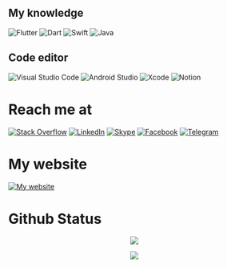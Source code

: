 ## My knowledge
![Flutter](https://img.shields.io/badge/flutter-%2302569B.svg?style=for-the-badge&logo=flutter&logoColor=white)
![Dart](https://img.shields.io/badge/dart-%230175C2.svg?style=for-the-badge&logo=dart&logoColor=white) 
![Swift](https://img.shields.io/badge/swift-F54A2A?style=for-the-badge&logo=swift&logoColor=white)
![Java](https://img.shields.io/badge/java-%23ED8B00.svg?style=for-the-badge&logo=java&logoColor=white)

## Code editor
![Visual Studio Code](https://img.shields.io/badge/Visual%20Studio%20Code-0078d7.svg?style=for-the-badge&logo=visual-studio-code&logoColor=white)
![Android Studio](https://img.shields.io/badge/Android%20Studio-3DDC84.svg?style=for-the-badge&logo=android-studio&logoColor=white)
![Xcode](https://img.shields.io/badge/Xcode-007ACC?style=for-the-badge&logo=Xcode&logoColor=white)
![Notion](https://img.shields.io/badge/Notion-%23000000.svg?style=for-the-badge&logo=notion&logoColor=white)

# Reach me at
[![Stack Overflow](https://img.shields.io/badge/-Stackoverflow-FE7A16?style=for-the-badge&logo=stack-overflow&logoColor=white)](https://stackoverflow.com/users/9678050/andynvt)
[![LinkedIn](https://img.shields.io/badge/linkedin-%230077B5.svg?style=for-the-badge&logo=linkedin&logoColor=white)](https://www.linkedin.com/in/andynvt/)
[![Skype](https://img.shields.io/badge/Skype-%2300AFF0.svg?style=for-the-badge&logo=Skype&logoColor=white)](https://join.skype.com/invite/WqitYarw30Su)
[![Facebook](https://img.shields.io/badge/Facebook-%231877F2.svg?style=for-the-badge&logo=Facebook&logoColor=white)](https://www.facebook.com/me.ngvantai/)
[![Telegram](https://img.shields.io/badge/Telegram-2CA5E0?style=for-the-badge&logo=telegram&logoColor=white)](https://t.me/andynvt)

# My website
[![My website](https://img.shields.io/badge/website-nvtai.dev-4790ff)](https://nvtai.dev)

# Github Status
<p align="center">
<img src="https://metrics.lecoq.io/andynvt">
</p>
<p align="center">
<img src="https://github-readme-stats.vercel.app/api/top-langs/?username=andynvt&layout=compact&theme=tokyonight&langs_count=6">
</p>
